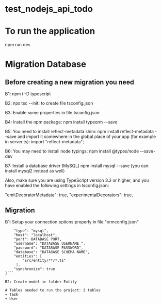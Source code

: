 # test_nodejs_api_todo

# To run the application
npm run dev

# Migration Database
## Before creating a new migration you need 
B1: npm i -D typescript

B2: npx tsc --init: to create file tsconfig.json

B3: Enable some properties in file tsconfig.json

B4: Install the npm package: 
npm install typeorm --save

B5: You need to install reflect-metadata shim:
npm install reflect-metadata --save
and import it somewhere in the global place of your app (for example in server.ts):
import "reflect-metadata";

B6: You may need to install node typings:
npm install @types/node --save-dev

B7: Install a database driver (MySQL)
npm install mysql --save (you can install mysql2 instead as well)

Also, make sure you are using TypeScript version 3.3 or higher, and you have enabled the following settings in tsconfig.json:

"emitDecoratorMetadata": true,
"experimentalDecorators": true,

## Migration

B1: Setup your connection options properly in file "ormconfig.json"


```{
    "type": "mysql",
    "host": "localhost",
    "port": DATABASE PORT, 
    "username": "DATABASE USERNAME ",
    "password": "DATABASE PASSWORD",
    "database": "DATABASE SCHEMA NAME",
    "entities": [
        "src/entity/**/*.ts"
     ],
    "synchronize": true
}```

B2: Create model in folder Entity

# Tables needed to run the project: 2 tables
+ Task
+ User


